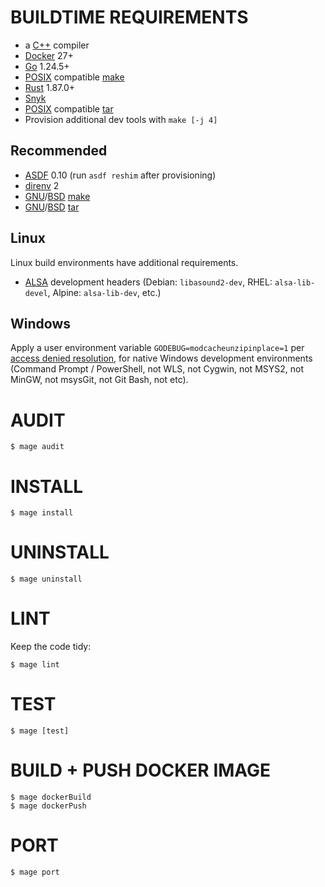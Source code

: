 # BUILDTIME REQUIREMENTS

* a [C++](https://isocpp.org/) compiler
* [Docker](https://www.docker.com/) 27+
* [Go](https://go.dev/) 1.24.5+
* [POSIX](https://pubs.opengroup.org/onlinepubs/9799919799/) compatible [make](https://en.wikipedia.org/wiki/Make_(software))
* [Rust](https://www.rust-lang.org/) 1.87.0+
* [Snyk](https://snyk.io/)
* [POSIX](https://pubs.opengroup.org/onlinepubs/9799919799/) compatible [tar](https://en.wikipedia.org/wiki/Tar_(computing))
* Provision additional dev tools with `make [-j 4]`

## Recommended

* [ASDF](https://asdf-vm.com/) 0.10 (run `asdf reshim` after provisioning)
* [direnv](https://direnv.net/) 2
* [GNU](https://www.gnu.org/)/[BSD](https://en.wikipedia.org/wiki/Berkeley_Software_Distribution) [make](https://en.wikipedia.org/wiki/Make_(software))
* [GNU](https://www.gnu.org/)/[BSD](https://en.wikipedia.org/wiki/Berkeley_Software_Distribution) [tar](https://en.wikipedia.org/wiki/Tar_(computing))

## Linux

Linux build environments have additional requirements.

* [ALSA](https://alsa-project.org/wiki/Main_Page) development headers (Debian: `libasound2-dev`, RHEL: `alsa-lib-devel`, Alpine: `alsa-lib-dev`, etc.)

## Windows

Apply a user environment variable `GODEBUG=modcacheunzipinplace=1` per [access denied resolution](https://github.com/golang/go/wiki/Modules/e93463d3e853031af84204dc5d3e2a9a710a7607#go-115), for native Windows development environments (Command Prompt / PowerShell, not WLS, not Cygwin, not MSYS2, not MinGW, not msysGit, not Git Bash, not etc).

# AUDIT

```console
$ mage audit
```

# INSTALL

```console
$ mage install
```

# UNINSTALL

```console
$ mage uninstall
```

# LINT

Keep the code tidy:

```console
$ mage lint
```

# TEST

```console
$ mage [test]
```

# BUILD + PUSH DOCKER IMAGE

```console
$ mage dockerBuild
$ mage dockerPush
```

# PORT

```console
$ mage port
```
